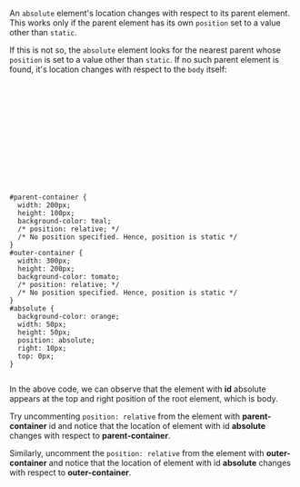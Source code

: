 An `absolute` element's location changes with respect to its parent element. This works only if the parent element has its own `position` set to a value other than `static`.

If this is not so, the `absolute` element looks for the nearest parent whose `position` is set to a value other than `static`. If no such parent element is found, it's location changes with respect to the `body` itself:

<codeblock language="css" type="lesson">
<code>
<panel language="html">
<div id="outer-container">
  <div id="parent-container">
    <div id="absolute">
    </div>
  </div>
</div>
</panel>
<panel language="css">
#parent-container {
  width: 200px;
  height: 100px;
  background-color: teal;
  /* position: relative; */
  /* No position specified. Hence, position is static */
}
#outer-container {
  width: 300px;
  height: 200px;
  background-color: tomato;
  /* position: relative; */
  /* No position specified. Hence, position is static */
}
#absolute {
  background-color: orange;
  width: 50px;
  height: 50px;
  position: absolute;
  right: 10px;
  top: 0px;
}
</panel>
</code>
</codeblock>

In the above code, we can observe
that the element with **id** absolute
appears at the top
and
right position of the root element,
which is body.

Try uncommenting `position: relative` 
from the element with **parent-container** id
and
notice that the location of element with
id **absolute** changes with respect to
**parent-container**.

Similarly, uncomment the `position: relative`
from the element with **outer-container**
and
notice that the location of element with
id **absolute** changes with respect to
**outer-container**.
